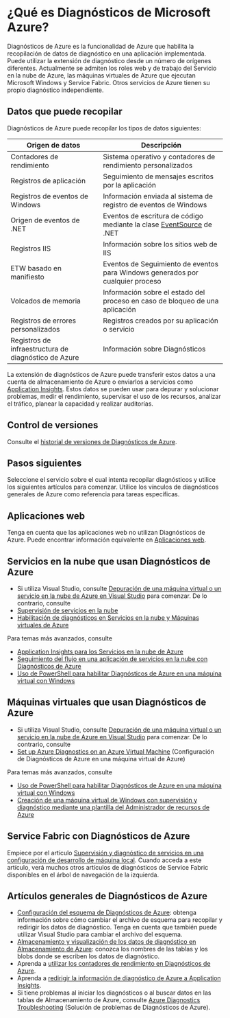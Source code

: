<properties
	pageTitle="Información general de Diagnósticos de Azure"
	description="Use Diagnósticos de Azure para realizar tareas de depuración, medición de rendimiento, supervisión y análisis de tráfico en servicios en la nube, en máquinas virtuales y en Service Fabric"
	services="multiple"
	documentationCenter=".net"
	authors="rboucher"
	manager="jwhit"
	editor=""/>

<tags
	ms.service="multiple"
	ms.workload="na"
	ms.tgt_pltfrm="na"
	ms.devlang="dotnet"
	ms.topic="article"
	ms.date="02/20/2016"
	ms.author="robb"/>


# ¿Qué es Diagnósticos de Microsoft Azure?


Diagnósticos de Azure es la funcionalidad de Azure que habilita la recopilación de datos de diagnóstico en una aplicación implementada. Puede utilizar la extensión de diagnóstico desde un número de orígenes diferentes. Actualmente se admiten los roles web y de trabajo del Servicio en la nube de Azure, las máquinas virtuales de Azure que ejecutan Microsoft Windows y Service Fabric. Otros servicios de Azure tienen su propio diagnóstico independiente.

## Datos que puede recopilar

Diagnósticos de Azure puede recopilar los tipos de datos siguientes:

Origen de datos|Descripción
---|---
Contadores de rendimiento | Sistema operativo y contadores de rendimiento personalizados
Registros de aplicación | Seguimiento de mensajes escritos por la aplicación
Registros de eventos de Windows | Información enviada al sistema de registro de eventos de Windows
Origen de eventos de .NET | Eventos de escritura de código mediante la clase [EventSource](https://msdn.microsoft.com/library/system.diagnostics.tracing.eventsource.aspx) de .NET
Registros IIS | Información sobre los sitios web de IIS
ETW basado en manifiesto | Eventos de Seguimiento de eventos para Windows generados por cualquier proceso
Volcados de memoria | Información sobre el estado del proceso en caso de bloqueo de una aplicación
Registros de errores personalizados | Registros creados por su aplicación o servicio
Registros de infraestructura de diagnóstico de Azure|Información sobre Diagnósticos

La extensión de diagnósticos de Azure puede transferir estos datos a una cuenta de almacenamiento de Azure o enviarlos a servicios como [Application Insights](./application-insights/app-insights-cloudservices.md). Estos datos se pueden usar para depurar y solucionar problemas, medir el rendimiento, supervisar el uso de los recursos, analizar el tráfico, planear la capacidad y realizar auditorías.


## Control de versiones
Consulte el [historial de versiones de Diagnósticos de Azure](azure-diagnostics-versioning-history.md).

## Pasos siguientes
Seleccione el servicio sobre el cual intenta recopilar diagnósticos y utilice los siguientes artículos para comenzar. Utilice los vínculos de diagnósticos generales de Azure como referencia para tareas específicas.

## Aplicaciones web
Tenga en cuenta que las aplicaciones web no utilizan Diagnósticos de Azure. Puede encontrar información equivalente en [Aplicaciones web](./app-service-web/web-sites-enable-diagnostic-log.md).

## Servicios en la nube que usan Diagnósticos de Azure
- Si utiliza Visual Studio, consulte [Depuración de una máquina virtual o un servicio en la nube de Azure en Visual Studio](./vs-azure-tools-debug-cloud-services-virtual-machines.md) para comenzar. De lo contrario, consulte
- [Supervisión de servicios en la nube](./cloud-services/cloud-services-how-to-monitor.md)
- [Habilitación de diagnósticos en Servicios en la nube y Máquinas virtuales de Azure](./cloud-services/cloud-services-dotnet-diagnostics.md)

Para temas más avanzados, consulte
- [Application Insights para los Servicios en la nube de Azure](./application-insights/app-insights-cloudservices.md)
- [Seguimiento del flujo en una aplicación de servicios en la nube con Diagnósticos de Azure](./cloud-services/cloud-services-dotnet-diagnostics-trace-flow.md)
- [Uso de PowerShell para habilitar Diagnósticos de Azure en una máquina virtual con Windows](./virtual-machines/virtual-machines-extensions-diagnostics-windows-powershell.md)


## Máquinas virtuales que usan Diagnósticos de Azure
- Si utiliza Visual Studio, consulte [Depuración de una máquina virtual o un servicio en la nube de Azure en Visual Studio](./vs-azure-tools-debug-cloud-services-virtual-machines.md) para comenzar. De lo contrario, consulte
- [Set up Azure Diagnostics on an Azure Virtual Machine](./virtual-machines-dotnet-diagnostics.md) (Configuración de Diagnósticos de Azure en una máquina virtual de Azure)

Para temas más avanzados, consulte
- [Uso de PowerShell para habilitar Diagnósticos de Azure en una máquina virtual con Windows](./virtual-machines/virtual-machines-extensions-diagnostics-windows-powershell.md)
- [Creación de una máquina virtual de Windows con supervisión y diagnóstico mediante una plantilla del Administrador de recursos de Azure](./virtual-machines/virtual-machines-extensions-diagnostics-windows-template.md)

## Service Fabric con Diagnósticos de Azure
Empiece por el artículo [Supervisión y diagnóstico de servicios en una configuración de desarrollo de máquina local](./service-fabric/service-fabric-diagnostics-how-to-monitor-and-diagnose-services-locally.md). Cuando acceda a este artículo, verá muchos otros artículos de diagnósticos de Service Fabric disponibles en el árbol de navegación de la izquierda.

## Artículos generales de Diagnósticos de Azure
- [Configuración del esquema de Diagnósticos de Azure](https://msdn.microsoft.com/library/azure/mt634524.aspx): obtenga información sobre cómo cambiar el archivo de esquema para recopilar y redirigir los datos de diagnóstico. Tenga en cuenta que también puede utilizar Visual Studio para cambiar el archivo del esquema.
- [Almacenamiento y visualización de los datos de diagnóstico en Almacenamiento de Azure](./cloud-services/cloud-services-dotnet-diagnostics-storage.md): conozca los nombres de las tablas y los blobs donde se escriben los datos de diagnóstico.
- Aprenda a [utilizar los contadores de rendimiento en Diagnósticos de Azure](./cloud-services/cloud-services-dotnet-diagnostics-performance-counters.md).
- Aprenda a [redirigir la información de diagnóstico de Azure a Application Insights](./azure-diagnostics-configure-applicationinsights.md).
- Si tiene problemas al iniciar los diagnósticos o al buscar datos en las tablas de Almacenamiento de Azure, consulte [Azure Diagnostics Troubleshooting](./azure-diagnostics-troubleshooting.md) (Solución de problemas de Diagnósticos de Azure).

<!---HONumber=AcomDC_0302_2016-->